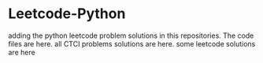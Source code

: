 # Leetcode-Python
adding the python leetcode problem solutions in this repositories. 
The code files are here.
all CTCI problems solutions are here.
some leetcode solutions are here























































































































































































































































































































































































































































































































































































































































































